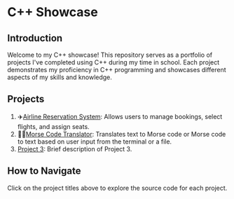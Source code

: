 # C++ Showcase

## Introduction

Welcome to my C++ showcase! This repository serves as a portfolio of projects I've completed using C++ during my time in school. Each project demonstrates my proficiency in C++ programming and showcases different aspects of my skills and knowledge.

## Projects

1. ✈️[Airline Reservation System](https://github.com/JGlogowski1/Cpp/tree/main/C%2B%2B%20Programs/Airline2.0): Allows users to manage bookings, select flights, and assign seats.
2. 👨‍🦯[Morse Code Translator](https://github.com/JGlogowski1/Cpp/tree/main/C%2B%2B%20Programs/Morse%20Code): Translates text to Morse code or Morse code to text based on user input from the terminal or a file.
3. [Project 3](project3/): Brief description of Project 3.

<!-- Add more projects as needed -->

## How to Navigate

Click on the project titles above to explore the source code for each project.

